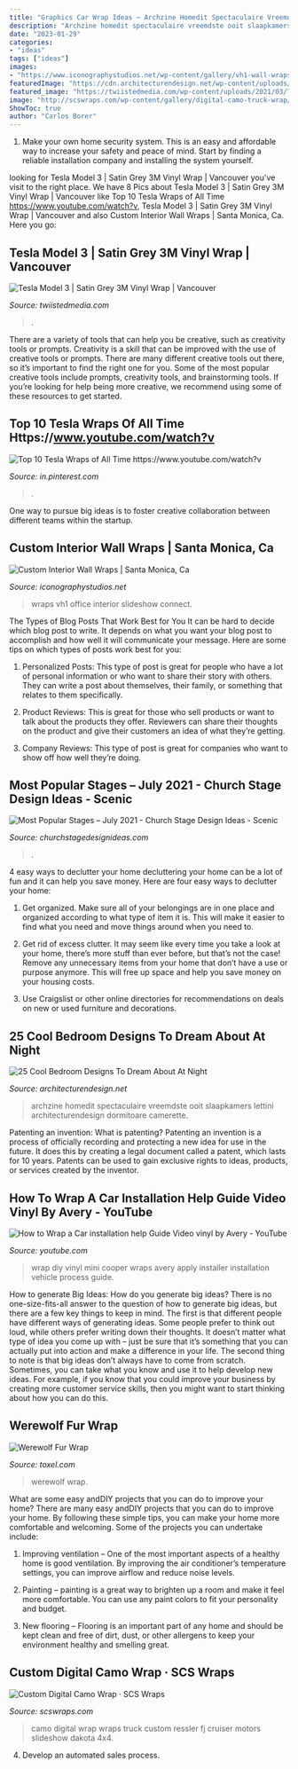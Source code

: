 ```yaml
---
title: "Graphics Car Wrap Ideas ~ Archzine Homedit Spectaculaire Vreemdste Ooit Slaapkamers Lettini Architecturendesign Dormitoare Camerette"
description: "Archzine homedit spectaculaire vreemdste ooit slaapkamers lettini architecturendesign dormitoare camerette"
date: "2023-01-29"
categories:
- "ideas"
tags: ["ideas"]
images:
- "https://www.iconographystudios.net/wp-content/gallery/vh1-wall-wraps-black/vh1-wall-wraps-14.jpg"
featuredImage: "https://cdn.architecturendesign.net/wp-content/uploads/2014/09/24-unique-bed-in-car-shape.jpg"
featured_image: "https://twiistedmedia.com/wp-content/uploads/2021/03/Tesla_Model_3_wraps_satin_grey_twiistedmedia40-1024x1536.jpg"
image: "http://scswraps.com/wp-content/gallery/digital-camo-truck-wrap/digital-camo-wrap_dakota-4x4_detail.jpg"
ShowToc: true
author: "Carlos Borer"
---
```



1. Make your own home security system. This is an easy and affordable way to increase your safety and peace of mind. Start by finding a reliable installation company and installing the system yourself.

	

		
looking for Tesla Model 3 | Satin Grey 3M Vinyl Wrap | Vancouver you've visit to the right place. We have 8 Pics about Tesla Model 3 | Satin Grey 3M Vinyl Wrap | Vancouver like Top 10 Tesla Wraps of All Time https://www.youtube.com/watch?v, Tesla Model 3 | Satin Grey 3M Vinyl Wrap | Vancouver and also Custom Interior Wall Wraps | Santa Monica, Ca. Here you go:
		
    
## Tesla Model 3 | Satin Grey 3M Vinyl Wrap | Vancouver

<img loading=lazy src="https://twiistedmedia.com/wp-content/uploads/2021/03/Tesla_Model_3_wraps_satin_grey_twiistedmedia40-1024x1536.jpg" onerror="this.onerror=null;this.src='https://tse3.mm.bing.net/th?id=OIP.UlWseI6qFkUzPtGBmX1RTQHaLH&amp;pid=15.1';" alt="Tesla Model 3 | Satin Grey 3M Vinyl Wrap | Vancouver">

_Source: twiistedmedia.com_

>. 

	

There are a variety of tools that can help you be creative, such as creativity tools or prompts.
Creativity is a skill that can be improved with the use of creative tools or prompts. There are many different creative tools out there, so it’s important to find the right one for you. Some of the most popular creative tools include prompts, creativity tools, and brainstorming tools. If you’re looking for help being more creative, we recommend using some of these resources to get started.

    
## Top 10 Tesla Wraps Of All Time Https://www.youtube.com/watch?v

<img loading=lazy src="https://i.pinimg.com/736x/b4/2a/8c/b42a8c434f8e36338ead6fe1be0f79e7.jpg" onerror="this.onerror=null;this.src='https://tse1.mm.bing.net/th?id=OIP.e1SlIqEa5ovhrvVTRTebDQHaHa&amp;pid=15.1';" alt="Top 10 Tesla Wraps of All Time https://www.youtube.com/watch?v">

_Source: in.pinterest.com_

>. 

	

One way to pursue big ideas is to foster creative collaboration between different teams within the startup.

    
## Custom Interior Wall Wraps | Santa Monica, Ca

<img loading=lazy src="https://www.iconographystudios.net/wp-content/gallery/vh1-wall-wraps-black/vh1-wall-wraps-14.jpg" onerror="this.onerror=null;this.src='https://tse1.mm.bing.net/th?id=OIP.GWYsDjOzXnLO87UBausx-gHaFj&amp;pid=15.1';" alt="Custom Interior Wall Wraps | Santa Monica, Ca">

_Source: iconographystudios.net_

>wraps vh1 office interior slideshow connect. 

	

The Types of Blog Posts That Work Best for You
It can be hard to decide which blog post to write.  It depends on what you want your blog post to accomplish and how well it will communicate your message. Here are some tips on which types of posts work best for you:
1. Personalized Posts: This type of post is great for people who have a lot of personal information or who want to share their story with others. They can write a post about themselves, their family, or something that relates to them specifically.

2. Product Reviews: This is great for those who sell products or want to talk about the products they offer. Reviewers can share their thoughts on the product and give their customers an idea of what they’re getting.

3. Company Reviews: This type of post is great for companies who want to show off how well they’re doing.

    
## Most Popular Stages – July 2021 - Church Stage Design Ideas - Scenic

<img loading=lazy src="https://churchstagedesignideas.com/wp-content/uploads/2021/08/most-popular-stage-designs.jpg" onerror="this.onerror=null;this.src='https://tse2.mm.bing.net/th?id=OIP.6twk0We_2TnSYG-66jcV7AHaDs&amp;pid=15.1';" alt="Most Popular Stages – July 2021 - Church Stage Design Ideas - Scenic">

_Source: churchstagedesignideas.com_

>. 

	

4 easy ways to declutter your home
decluttering your home can be a lot of fun and it can help you save money. Here are four easy ways to declutter your home:
1. Get organized. Make sure all of your belongings are in one place and organized according to what type of item it is. This will make it easier to find what you need and move things around when you need to.

2. Get rid of excess clutter. It may seem like every time you take a look at your home, there’s more stuff than ever before, but that’s not the case! Remove any unnecessary items from your home that don’t have a use or purpose anymore. This will free up space and help you save money on your housing costs.

3. Use Craigslist or other online directories for recommendations on deals on new or used furniture and decorations.

    
## 25 Cool Bedroom Designs To Dream About At Night

<img loading=lazy src="https://cdn.architecturendesign.net/wp-content/uploads/2014/09/24-unique-bed-in-car-shape.jpg" onerror="this.onerror=null;this.src='https://tse3.mm.bing.net/th?id=OIP.-4ELo5yXT_nqAxC_ig_rRgHaGM&amp;pid=15.1';" alt="25 Cool Bedroom Designs To Dream About At Night">

_Source: architecturendesign.net_

>archzine homedit spectaculaire vreemdste ooit slaapkamers lettini architecturendesign dormitoare camerette. 

	

Patenting an invention: What is patenting?
Patenting an invention is a process of officially recording and protecting a new idea for use in the future. It does this by creating a legal document called a patent, which lasts for 10 years. Patents can be used to gain exclusive rights to ideas, products, or services created by the inventor.

    
## How To Wrap A Car Installation Help Guide Video Vinyl By Avery - YouTube

<img loading=lazy src="http://i.ytimg.com/vi/2jfgb9uv0P8/hqdefault.jpg" onerror="this.onerror=null;this.src='https://tse2.mm.bing.net/th?id=OIP.cPWDXdWpm3MMi_p0KdwJAwHaFj&amp;pid=15.1';" alt="How to Wrap a Car installation help Guide Video vinyl by Avery - YouTube">

_Source: youtube.com_

>wrap diy vinyl mini cooper wraps avery apply installer installation vehicle process guide. 

	

How to generate Big Ideas: How do you generate big ideas?
There is no one-size-fits-all answer to the question of how to generate big ideas, but there are a few key things to keep in mind. The first is that different people have different ways of generating ideas. Some people prefer to think out loud, while others prefer writing down their thoughts. It doesn’t matter what type of idea you come up with – just be sure that it’s something that you can actually put into action and make a difference in your life. 
The second thing to note is that big ideas don’t always have to come from scratch. Sometimes, you can take what you know and use it to help develop new ideas. For example, if you know that you could improve your business by creating more customer service skills, then you might want to start thinking about how you can do this.

    
## Werewolf Fur Wrap

<img loading=lazy src="http://www.toxel.com/wp-content/uploads/2014/09/wolfwrap02.jpg" onerror="this.onerror=null;this.src='https://tse4.mm.bing.net/th?id=OIP.k0uxkkkyHchJFv_SOjBhzgHaJU&amp;pid=15.1';" alt="Werewolf Fur Wrap">

_Source: toxel.com_

>werewolf wrap. 

	

What are some easy andDIY projects that you can do to improve your home?
There are many easy andDIY projects that you can do to improve your home. By following these simple tips, you can make your home more comfortable and welcoming. Some of the projects you can undertake include:
1. Improving ventilation – One of the most important aspects of a healthy home is good ventilation. By improving the air conditioner’s temperature settings, you can improve airflow and reduce noise levels.

2. Painting – painting is a great way to brighten up a room and make it feel more comfortable. You can use any paint colors to fit your personality and budget.

3. New flooring – Flooring is an important part of any home and should be kept clean and free of dirt, dust, or other allergens to keep your environment healthy and smelling great.

    
## Custom Digital Camo Wrap · SCS Wraps

<img loading=lazy src="http://scswraps.com/wp-content/gallery/digital-camo-truck-wrap/digital-camo-wrap_dakota-4x4_detail.jpg" onerror="this.onerror=null;this.src='https://tse3.mm.bing.net/th?id=OIP.nRIxufwG1MZzlqE1A4zUJwHaE8&amp;pid=15.1';" alt="Custom Digital Camo Wrap · SCS Wraps">

_Source: scswraps.com_

>camo digital wrap wraps truck custom ressler fj cruiser motors slideshow dakota 4x4. 

	

4. Develop an automated sales process.

